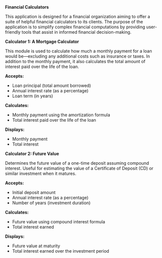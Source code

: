 <b>Financial Calculators</b>
<p>This application is designed for a financial organization aiming to offer a suite of helpful financial calculators to its clients. The purpose of the application is to simplify complex financial computations by providing user-friendly tools that assist in informed financial decision-making.</p>

<b>Calculator 1: A Mortgage Calculator </b> 
<p>This module is used to calculate how much a monthly payment for a loan would be—excluding any additional costs such as insurance or taxes. In addition to the monthly payment, it also calculates the total amount of interest paid over the life of the loan.</p>

<b>Accepts:</b>
  - Loan principal (total amount borrowed)
  - Annual interest rate (as a percentage)
  - Loan term (in years) <br>
  
<b>Calculates:</b>
  - Monthly payment using the amortization formula
  - Total interest paid over the life of the loan <br>
  
<b>Displays:</b>
  - Monthly payment
  - Total interest

<b>Calculator 2: Future Value </b>
<p>Determines the future value of a one-time deposit assuming compound interest. Useful for estimating the value of a Certificate of Deposit (CD) or similar investment when it matures.</p>

<b>Accepts:</b>
  - Initial deposit amount
  - Annual interest rate (as a percentage)
  - Number of years (investment duration)<br>
  
<b>Calculates:</b>
  - Future value using compound interest formula
  - Total interest earned<br>
  
<b>Displays:</b>
  - Future value at maturity
  - Total interest earned over the investment period
